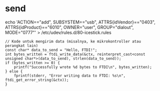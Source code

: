 # send
echo 'ACTION=="add", SUBSYSTEM=="usb", ATTRS{idVendor}=="0403", ATTRS{idProduct}=="6010", OWNER="user", GROUP="dialout", MODE="0777"' > /etc/udev/rules.d/80-icestick.rules

    // Kode untuk mengirim data (misalnya, ke mikrokontroller atau perangkat lain)
    const char* data_to_send = "Hello, FTDI!";
    int bytes_written = ftdi_write_data(&ctx, reinterpret_cast<const unsigned char*>(data_to_send), strlen(data_to_send));
    if (bytes_written >= 0) {
        printf("Successfully wrote %d bytes to FTDI\n", bytes_written);
    } else {
        fprintf(stderr, "Error writing data to FTDI: %s\n", ftdi_get_error_string(&ctx));
    }

